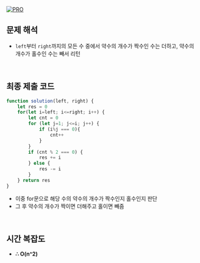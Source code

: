 [![PRO]][Link]

## 문제 해석

- `left`부터 `right`까지의 모든 수 중에서 약수의 개수가 짝수인 수는 더하고, 약수의 개수가 홀수인 수는 빼서 리턴

<br/>

## 최종 제출 코드

```javascript
function solution(left, right) {
    let res = 0
    for(let i=left; i<=right; i++) {
        let cnt = 0
        for (let j=1; j<=i; j++) {
            if (i%j === 0){
                cnt++
            }
        }
        if (cnt % 2 === 0) {
            res += i
        } else {
            res -= i
        }
    } return res
}
```

- 이중 for문으로 해당 수의 약수의 개수가 짝수인지 홀수인지 판단
- 그 후 약수의 개수가 짝이면 더해주고 홀이면 빼줌

<br/>

## 시간 복잡도

- **∴ O(n^2)**

<!---------------------------------------------------------------------------->

[PRO]: https://github.com/GoSSaChin/algorithm-js/assets/107768516/67c43b52-bc3f-4571-a249-5519021afbb0
[Link]: https://school.programmers.co.kr/learn/courses/30/lessons/77884
